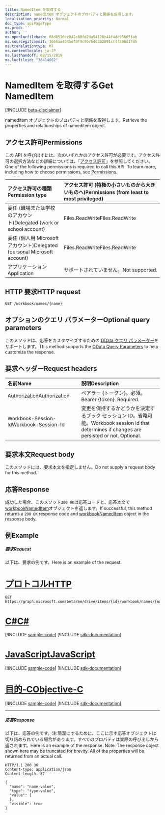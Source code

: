 ```yaml
---
title: NamedItem を取得する
description: nameditem オブジェクトのプロパティと関係を取得します。
localization_priority: Normal
doc_type: apiPageType
ms.prod: ''
author: ''
ms.openlocfilehash: 68d8510ec042e08fd2da54128e44f4dc95665fab
ms.sourcegitcommit: 1066aa4045d48f9c9b764d3b2891cf4f806d17d5
ms.translationtype: MT
ms.contentlocale: ja-JP
ms.lasthandoff: 08/15/2019
ms.locfileid: "36414862"
---
```

# <a name="get-nameditem"></a><span data-ttu-id="288d2-103">NamedItem を取得する</span><span class="sxs-lookup"><span data-stu-id="288d2-103">Get NamedItem</span></span>

[!INCLUDE [beta-disclaimer](../../includes/beta-disclaimer.md)]

<span data-ttu-id="288d2-104">nameditem オブジェクトのプロパティと関係を取得します。</span><span class="sxs-lookup"><span data-stu-id="288d2-104">Retrieve the properties and relationships of nameditem object.</span></span>
## <a name="permissions"></a><span data-ttu-id="288d2-105">アクセス許可</span><span class="sxs-lookup"><span data-stu-id="288d2-105">Permissions</span></span>
<span data-ttu-id="288d2-p101">この API を呼び出すには、次のいずれかのアクセス許可が必要です。アクセス許可の選択方法などの詳細については、「[アクセス許可](/graph/permissions-reference)」を参照してください。</span><span class="sxs-lookup"><span data-stu-id="288d2-p101">One of the following permissions is required to call this API. To learn more, including how to choose permissions, see [Permissions](/graph/permissions-reference).</span></span>

|<span data-ttu-id="288d2-108">アクセス許可の種類</span><span class="sxs-lookup"><span data-stu-id="288d2-108">Permission type</span></span>      | <span data-ttu-id="288d2-109">アクセス許可 (特権の小さいものから大きいものへ)</span><span class="sxs-lookup"><span data-stu-id="288d2-109">Permissions (from least to most privileged)</span></span>              |
|:--------------------|:---------------------------------------------------------|
|<span data-ttu-id="288d2-110">委任 (職場または学校のアカウント)</span><span class="sxs-lookup"><span data-stu-id="288d2-110">Delegated (work or school account)</span></span> | <span data-ttu-id="288d2-111">Files.ReadWrite</span><span class="sxs-lookup"><span data-stu-id="288d2-111">Files.ReadWrite</span></span>    |
|<span data-ttu-id="288d2-112">委任 (個人用 Microsoft アカウント)</span><span class="sxs-lookup"><span data-stu-id="288d2-112">Delegated (personal Microsoft account)</span></span> | <span data-ttu-id="288d2-113">Files.ReadWrite</span><span class="sxs-lookup"><span data-stu-id="288d2-113">Files.ReadWrite</span></span>    |
|<span data-ttu-id="288d2-114">アプリケーション</span><span class="sxs-lookup"><span data-stu-id="288d2-114">Application</span></span> | <span data-ttu-id="288d2-115">サポートされていません。</span><span class="sxs-lookup"><span data-stu-id="288d2-115">Not supported.</span></span> |

## <a name="http-request"></a><span data-ttu-id="288d2-116">HTTP 要求</span><span class="sxs-lookup"><span data-stu-id="288d2-116">HTTP request</span></span>
<!-- { "blockType": "ignored" } -->
```http
GET /workbook/names/{name}
```
## <a name="optional-query-parameters"></a><span data-ttu-id="288d2-117">オプションのクエリ パラメーター</span><span class="sxs-lookup"><span data-stu-id="288d2-117">Optional query parameters</span></span>
<span data-ttu-id="288d2-118">このメソッドは、応答をカスタマイズするための [OData クエリ パラメーター](https://developer.microsoft.com/graph/docs/concepts/query_parameters)をサポートします。</span><span class="sxs-lookup"><span data-stu-id="288d2-118">This method supports the [OData Query Parameters](https://developer.microsoft.com/graph/docs/concepts/query_parameters) to help customize the response.</span></span>

## <a name="request-headers"></a><span data-ttu-id="288d2-119">要求ヘッダー</span><span class="sxs-lookup"><span data-stu-id="288d2-119">Request headers</span></span>
| <span data-ttu-id="288d2-120">名前</span><span class="sxs-lookup"><span data-stu-id="288d2-120">Name</span></span>      |<span data-ttu-id="288d2-121">説明</span><span class="sxs-lookup"><span data-stu-id="288d2-121">Description</span></span>|
|:----------|:----------|
| <span data-ttu-id="288d2-122">Authorization</span><span class="sxs-lookup"><span data-stu-id="288d2-122">Authorization</span></span>  | <span data-ttu-id="288d2-p102">ベアラー {トークン}。必須。</span><span class="sxs-lookup"><span data-stu-id="288d2-p102">Bearer {token}. Required.</span></span> |
| <span data-ttu-id="288d2-125">Workbook-Session-Id</span><span class="sxs-lookup"><span data-stu-id="288d2-125">Workbook-Session-Id</span></span>  | <span data-ttu-id="288d2-p103">変更を保持するかどうかを決定するブック セッション ID。省略可能。</span><span class="sxs-lookup"><span data-stu-id="288d2-p103">Workbook session Id that determines if changes are persisted or not. Optional.</span></span>|

## <a name="request-body"></a><span data-ttu-id="288d2-128">要求本文</span><span class="sxs-lookup"><span data-stu-id="288d2-128">Request body</span></span>
<span data-ttu-id="288d2-129">このメソッドには、要求本文を指定しません。</span><span class="sxs-lookup"><span data-stu-id="288d2-129">Do not supply a request body for this method.</span></span>

## <a name="response"></a><span data-ttu-id="288d2-130">応答</span><span class="sxs-lookup"><span data-stu-id="288d2-130">Response</span></span>

<span data-ttu-id="288d2-131">成功した場合、このメソッド`200 OK`は応答コードと、応答本文で[workbookNamedItem](../resources/workbooknameditem.md)オブジェクトを返します。</span><span class="sxs-lookup"><span data-stu-id="288d2-131">If successful, this method returns a `200 OK` response code and [workbookNamedItem](../resources/workbooknameditem.md) object in the response body.</span></span>
## <a name="example"></a><span data-ttu-id="288d2-132">例</span><span class="sxs-lookup"><span data-stu-id="288d2-132">Example</span></span>
##### <a name="request"></a><span data-ttu-id="288d2-133">要求</span><span class="sxs-lookup"><span data-stu-id="288d2-133">Request</span></span>
<span data-ttu-id="288d2-134">以下は、要求の例です。</span><span class="sxs-lookup"><span data-stu-id="288d2-134">Here is an example of the request.</span></span>

# <a name="httptabhttp"></a>[<span data-ttu-id="288d2-135">プロトコル</span><span class="sxs-lookup"><span data-stu-id="288d2-135">HTTP</span></span>](#tab/http)
<!-- {
  "blockType": "request",
  "name": "get_nameditem"
}-->
```http
GET https://graph.microsoft.com/beta/me/drive/items/{id}/workbook/names/{name}
```
# <a name="ctabcsharp"></a>[<span data-ttu-id="288d2-136">C#</span><span class="sxs-lookup"><span data-stu-id="288d2-136">C#</span></span>](#tab/csharp)
[!INCLUDE [sample-code](../includes/snippets/csharp/get-nameditem-csharp-snippets.md)]
[!INCLUDE [sdk-documentation](../includes/snippets/snippets-sdk-documentation-link.md)]

# <a name="javascripttabjavascript"></a>[<span data-ttu-id="288d2-137">JavaScript</span><span class="sxs-lookup"><span data-stu-id="288d2-137">JavaScript</span></span>](#tab/javascript)
[!INCLUDE [sample-code](../includes/snippets/javascript/get-nameditem-javascript-snippets.md)]
[!INCLUDE [sdk-documentation](../includes/snippets/snippets-sdk-documentation-link.md)]

# <a name="objective-ctabobjc"></a>[<span data-ttu-id="288d2-138">目的-C</span><span class="sxs-lookup"><span data-stu-id="288d2-138">Objective-C</span></span>](#tab/objc)
[!INCLUDE [sample-code](../includes/snippets/objc/get-nameditem-objc-snippets.md)]
[!INCLUDE [sdk-documentation](../includes/snippets/snippets-sdk-documentation-link.md)]

---

##### <a name="response"></a><span data-ttu-id="288d2-139">応答</span><span class="sxs-lookup"><span data-stu-id="288d2-139">Response</span></span>
<span data-ttu-id="288d2-p104">以下は、応答の例です。注:簡潔にするために、ここに示す応答オブジェクトは切り詰められている場合があります。すべてのプロパティは実際の呼び出しから返されます。</span><span class="sxs-lookup"><span data-stu-id="288d2-p104">Here is an example of the response. Note: The response object shown here may be truncated for brevity. All of the properties will be returned from an actual call.</span></span>
<!-- {
  "blockType": "response",
  "truncated": true,
  "@odata.type": "microsoft.graph.workbookNamedItem"
} -->
```http
HTTP/1.1 200 OK
Content-type: application/json
Content-length: 87

{
  "name": "name-value",
  "type": "type-value",
  "value": {
  },
  "visible": true
}
```

<!-- uuid: 8fcb5dbc-d5aa-4681-8e31-b001d5168d79
2015-10-25 14:57:30 UTC -->
<!--
{
  "type": "#page.annotation",
  "description": "Get NamedItem",
  "keywords": "",
  "section": "documentation",
  "tocPath": "",
  "suppressions": [
  ]
}
-->
